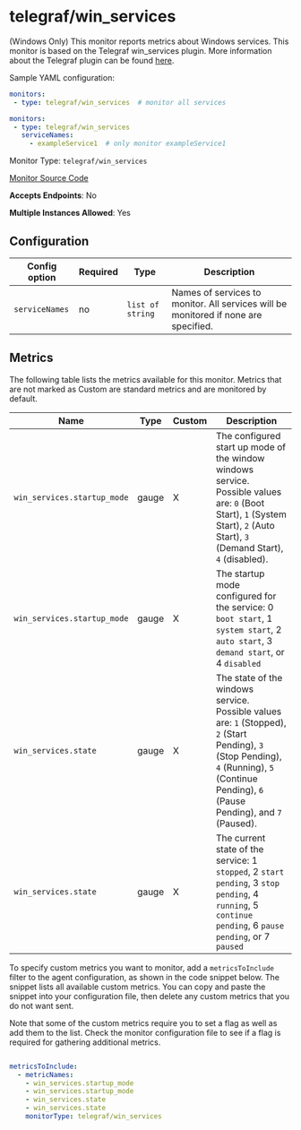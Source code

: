 <!--- GENERATED BY gomplate from scripts/docs/monitor-page.md.tmpl --->

# telegraf/win_services

 (Windows Only) This monitor reports metrics about Windows services.
This monitor is based on the Telegraf win_services plugin.  More information about the Telegraf plugin
can be found [here](https://github.com/influxdata/telegraf/tree/master/plugins/inputs/win_services).

Sample YAML configuration:

```yaml
monitors:
 - type: telegraf/win_services  # monitor all services
```

```yaml
monitors:
 - type: telegraf/win_services
   serviceNames:
     - exampleService1  # only monitor exampleService1
```


Monitor Type: `telegraf/win_services`

[Monitor Source Code](https://github.com/signalfx/signalfx-agent/tree/master/internal/monitors/telegraf/monitors/winservices)

**Accepts Endpoints**: No

**Multiple Instances Allowed**: Yes

## Configuration

| Config option | Required | Type | Description |
| --- | --- | --- | --- |
| `serviceNames` | no | `list of string` | Names of services to monitor.  All services will be monitored if none are specified. |




## Metrics

The following table lists the metrics available for this monitor. Metrics that are not marked as Custom are standard metrics and are monitored by default.

| Name | Type | Custom | Description |
| ---  | ---  | ---    | ---         |
| `win_services.startup_mode` | gauge | X | The configured start up mode of the window windows service.  Possible values are: `0` (Boot Start), `1` (System Start), `2` (Auto Start), `3` (Demand Start), `4` (disabled). |
| `win_services.startup_mode` | gauge | X | The startup mode configured for the service: 0 `boot start`, 1 `system start`, 2 `auto start`, 3 `demand start`, or 4 `disabled` |
| `win_services.state` | gauge | X | The state of the windows service.  Possible values are: `1` (Stopped), `2` (Start Pending), `3` (Stop Pending), `4` (Running), `5` (Continue Pending), `6` (Pause Pending), and `7` (Paused). |
| `win_services.state` | gauge | X | The current state of the service: 1 `stopped`, 2 `start pending`, 3 `stop pending`, 4 `running`, 5 `continue pending`, 6 `pause pending`, or 7 `paused` |


To specify custom metrics you want to monitor, add a `metricsToInclude` filter
to the agent configuration, as shown in the code snippet below. The snippet
lists all available custom metrics. You can copy and paste the snippet into
your configuration file, then delete any custom metrics that you do not want
sent.

Note that some of the custom metrics require you to set a flag as well as add
them to the list. Check the monitor configuration file to see if a flag is
required for gathering additional metrics.

```yaml

metricsToInclude:
  - metricNames:
    - win_services.startup_mode
    - win_services.startup_mode
    - win_services.state
    - win_services.state
    monitorType: telegraf/win_services
```




